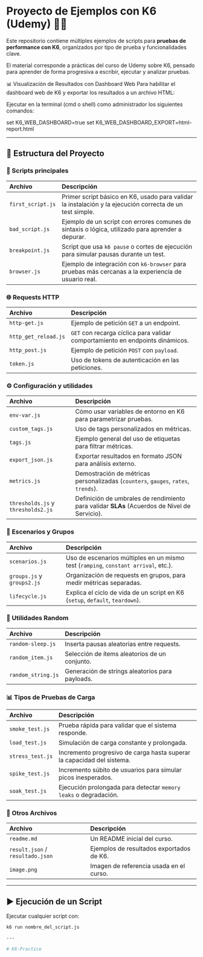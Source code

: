 # Proyecto de Ejemplos con K6 (Udemy) 🧪🚀

Este repositorio contiene múltiples ejemplos de scripts para **pruebas de performance con K6**, organizados por tipo de prueba y funcionalidades clave.

El material corresponde a prácticas del curso de Udemy sobre K6, pensado para aprender de forma progresiva a escribir, ejecutar y analizar pruebas.

📊 Visualización de Resultados con Dashboard Web
Para habilitar el dashboard web de K6 y exportar los resultados a un archivo HTML:

Ejecutar en la terminal (cmd o shell) como administrador los siguientes comandos:

   set K6_WEB_DASHBOARD=true
   set K6_WEB_DASHBOARD_EXPORT=html-report.html

---

## 📂 Estructura del Proyecto

### 🧪 Scripts principales

| Archivo | Descripción |
| :--- | :--- |
| `first_script.js` | Primer script básico en K6, usado para validar la instalación y la ejecución correcta de un test simple. |
| `bad_script.js` | Ejemplo de un script con errores comunes de sintaxis o lógica, utilizado para aprender a depurar. |
| `breakpoint.js` | Script que usa `k6 pause` o cortes de ejecución para simular pausas durante un test. |
| `browser.js` | Ejemplo de integración con `k6-browser` para pruebas más cercanas a la experiencia de usuario real. |

### 🌐 Requests HTTP

| Archivo | Descripción |
| :--- | :--- |
| `http-get.js` | Ejemplo de petición `GET` a un endpoint. |
| `http_get_reload.js` | `GET` con recarga cíclica para validar comportamiento en endpoints dinámicos. |
| `http_post.js` | Ejemplo de petición `POST` con `payload`. |
| `token.js` | Uso de tokens de autenticación en las peticiones. |

### ⚙️ Configuración y utilidades

| Archivo | Descripción |
| :--- | :--- |
| `env-var.js` | Cómo usar variables de entorno en K6 para parametrizar pruebas. |
| `custom_tags.js` | Uso de tags personalizados en métricas. |
| `tags.js` | Ejemplo general del uso de etiquetas para filtrar métricas. |
| `export_json.js` | Exportar resultados en formato JSON para análisis externo. |
| `metrics.js` | Demostración de métricas personalizadas (`counters`, `gauges`, `rates`, `trends`). |
| `thresholds.js` y `thresholds2.js` | Definición de umbrales de rendimiento para validar **SLAs** (Acuerdos de Nivel de Servicio). |

### 🔄 Escenarios y Grupos

| Archivo | Descripción |
| :--- | :--- |
| `scenarios.js` | Uso de escenarios múltiples en un mismo test (`ramping`, `constant arrival`, etc.). |
| `groups.js` y `groups2.js` | Organización de requests en grupos, para medir métricas separadas. |
| `lifecycle.js` | Explica el ciclo de vida de un script en K6 (`setup`, `default`, `teardown`). |

### 🎲 Utilidades Random

| Archivo | Descripción |
| :--- | :--- |
| `random-sleep.js` | Inserta pausas aleatorias entre requests. |
| `random_item.js` | Selección de ítems aleatorios de un conjunto. |
| `random_string.js` | Generación de strings aleatorios para payloads. |

### 📊 Tipos de Pruebas de Carga

| Archivo | Descripción |
| :--- | :--- |
| `smoke_test.js` | Prueba rápida para validar que el sistema responde. |
| `load_test.js` | Simulación de carga constante y prolongada. |
| `stress_test.js` | Incremento progresivo de carga hasta superar la capacidad del sistema. |
| `spike_test.js` | Incremento súbito de usuarios para simular picos inesperados. |
| `soak_test.js` | Ejecución prolongada para detectar `memory leaks` o degradación. |

### 📁 Otros Archivos

| Archivo | Descripción |
| :--- | :--- |
| `readme.md` | Un README inicial del curso. |
| `result.json` / `resultado.json` | Ejemplos de resultados exportados de K6. |
| `image.png` | Imagen de referencia usada en el curso. |

---

## ▶️ Ejecución de un Script

Ejecutar cualquier script con:

```bash
k6 run nombre_del_script.js

---

#   K 6 - P r a c t i c e  
 